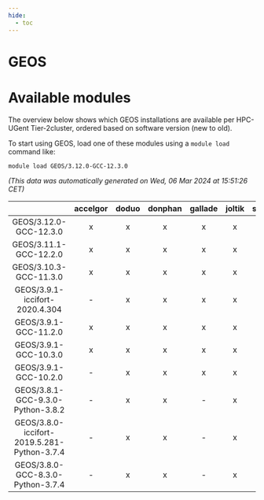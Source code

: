 ```yaml
---
hide:
  - toc
---
```


GEOS
====

# Available modules


The overview below shows which GEOS installations are available per HPC-UGent Tier-2cluster, ordered based on software version (new to old).

To start using GEOS, load one of these modules using a `module load` command like:

```shell
module load GEOS/3.12.0-GCC-12.3.0
```

*(This data was automatically generated on Wed, 06 Mar 2024 at 15:51:26 CET)*  

| |accelgor|doduo|donphan|gallade|joltik|skitty|
| :---: | :---: | :---: | :---: | :---: | :---: | :---: |
|GEOS/3.12.0-GCC-12.3.0|x|x|x|x|x|x|
|GEOS/3.11.1-GCC-12.2.0|x|x|x|x|x|x|
|GEOS/3.10.3-GCC-11.3.0|x|x|x|x|x|x|
|GEOS/3.9.1-iccifort-2020.4.304|-|x|x|x|x|x|
|GEOS/3.9.1-GCC-11.2.0|x|x|x|x|x|x|
|GEOS/3.9.1-GCC-10.3.0|x|x|x|x|x|x|
|GEOS/3.9.1-GCC-10.2.0|-|x|x|x|x|x|
|GEOS/3.8.1-GCC-9.3.0-Python-3.8.2|-|x|x|-|x|x|
|GEOS/3.8.0-iccifort-2019.5.281-Python-3.7.4|-|x|x|-|x|x|
|GEOS/3.8.0-GCC-8.3.0-Python-3.7.4|-|x|x|-|x|x|

